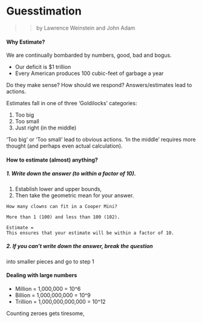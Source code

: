 # Guesstimation 
>> by Lawrence Weinstein and John Adam

#### Why Estimate?
We are continually bombarded by numbers, good, bad and bogus.
- Our deficit is $1 trillion
- Every American produces 100 cubic-feet of garbage a year

Do they make sense? How should we respond? Answers/estimates lead to actions.

Estimates fall in one of three ‘Goldilocks’ categories:
1. Too big
2. Too small
3. Just right (in the middle)

‘Too big’ or ‘Too small’ lead to obvious actions. ‘In the middle’ requires more thought (and perhaps even actual calculation).

#### How to estimate (almost) anything?

##### 1. Write down the answer (to within a factor of 10).
  1. Establish lower and upper bounds,
  2. Then take the geometric mean for your answer.

```
How many clowns can fit in a Cooper Mini?

More than 1 (100) and less than 100 (102).

Estimate =
This ensures that your estimate will be within a factor of 10.
```
##### 2. If you can’t write down the answer, break the question
into smaller pieces and go to step 1

#### Dealing with large numbers

- Million = 1,000,000 = 10^6
- Billion = 1,000,000,000 = 10^9
- Trillion = 1,000,000,000,000 = 10^12

Counting zeroes gets tiresome,
